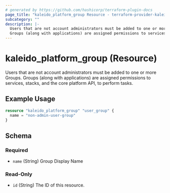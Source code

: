 ```yaml
---
# generated by https://github.com/hashicorp/terraform-plugin-docs
page_title: "kaleido_platform_group Resource - terraform-provider-kaleido"
subcategory: ""
description: |-
  Users that are not account administrators must be added to one or more Groups.
  Groups (along with applications) are assigned permissions to services, stacks, and the core platform API, to perform tasks.
---
```


# kaleido_platform_group (Resource)

Users that are not account administrators must be added to one or more Groups. 
Groups (along with applications) are assigned permissions to services, stacks, and the core platform API, to perform tasks.

## Example Usage

```terraform
resource "kaleido_platform_group" "user_group" {
  name = "non-admin-user-group"
}
```

<!-- schema generated by tfplugindocs -->
## Schema

### Required

- `name` (String) Group Display Name

### Read-Only

- `id` (String) The ID of this resource.
